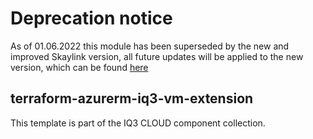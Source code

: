 # Deprecation notice

As of 01.06.2022 this module has been superseded by the new and improved Skaylink version, all future updates will be applied to the new version, which can be found [here](https://registry.terraform.io/modules/skaylink/skaylink-vm-extension/azurerm/latest)

## terraform-azurerm-iq3-vm-extension

This template is part of the IQ3 CLOUD component collection.